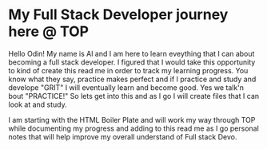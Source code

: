 # My Full Stack Developer journey here @ TOP

Hello Odin! My name is Al and I am here to learn eveything that I can about becoming a full stack developer. I figured that I would take this opportunity to kind of create this read me in order to track my learning progress. You know what they say, practice makes perfect and if I practice and study and develope "GRIT" I will eventually learn and become good. Yes we talk'n bout "PRACTICE!" So lets get into this and as I go I will create files that I can look at and study.

I am starting with the HTML Boiler Plate and will work my way through TOP while documenting my progress and adding to this read me as I go personal notes that will help improve my overall understand of Full stack Devo.
